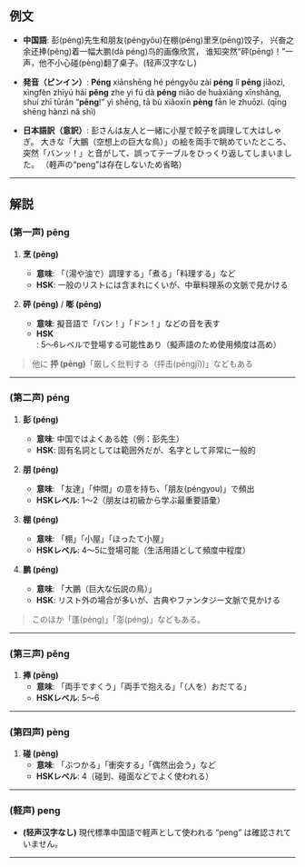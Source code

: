 ## 例文

* **中国語**:
  彭(péng)先生和朋友(péngyǒu)在棚(péng)里烹(pēng)饺子，
  兴奋之余还捧(pěng)着一幅大鹏(dà péng)鸟的画像欣赏，
  谁知突然“砰(pēng)！”一声，他不小心碰(pèng)翻了桌子。(轻声汉字なし)

* **発音（ピンイン）**:
  **Péng** xiānshēng hé péngyǒu zài **péng** lǐ **pēng** jiǎozi,
  xìngfèn zhīyú hái **pěng** zhe yì fú dà **péng** niǎo de huàxiàng xīnshǎng,
  shuí zhī tūrán “**pēng**!” yì shēng,
  tā bù xiǎoxīn **pèng** fān le zhuōzi.
  (qīng shēng hànzì nǎ shì)

* **日本語訳（意訳）**:
  彭さんは友人と一緒に小屋で餃子を調理して大はしゃぎ。
  大きな「大鵬（空想上の巨大な鳥）」の絵を両手で眺めていたところ、
  突然「バンッ！」と音がして、誤ってテーブルをひっくり返してしまいました。
  （軽声の“peng”は存在しないため省略）

---

## 解説

### (第一声) pēng

1. **烹 (pēng)**
   - **意味**: 「（湯や油で）調理する」「煮る」「料理する」など
   - **HSK**: 一般のリストには含まれにくいが、中華料理系の文脈で見かける

2. **砰 (pēng)** / **嘭 (pēng)**
   - **意味**: 擬音語で「バン！」「ドン！」などの音を表す
   - **HSK**: 5〜6レベルで登場する可能性あり（擬声語のため使用頻度は高め）

> 他に **抨 (pēng)**「厳しく批判する（抨击(pēngjī))」などもある

---

### (第二声) péng

1. **彭 (péng)**
   - **意味**: 中国ではよくある姓（例：彭先生）
   - **HSK**: 固有名詞としては範囲外だが、名字として非常に一般的

2. **朋 (péng)**
   - **意味**: 「友達」「仲間」の意を持ち、「朋友(péngyou)」で頻出
   - **HSKレベル**: 1〜2（朋友は初級から学ぶ最重要語彙）

3. **棚 (péng)**
   - **意味**: 「棚」「小屋」「ほったて小屋」
   - **HSKレベル**: 4〜5に登場可能（生活用語として頻度中程度）

4. **鹏 (péng)**
   - **意味**: 「大鵬（巨大な伝説の鳥）」
   - **HSK**: リスト外の場合が多いが、古典やファンタジー文脈で見かける

> このほか「蓬(péng)」「澎(péng)」などもある。

---

### (第三声) pěng

1. **捧 (pěng)**
   - **意味**: 「両手ですくう」「両手で抱える」「（人を）おだてる」
   - **HSKレベル**: 5〜6

---

### (第四声) pèng

1. **碰 (pèng)**
   - **意味**: 「ぶつかる」「衝突する」「偶然出会う」など
   - **HSKレベル**: 4（碰到、碰面などでよく使われる）

---

### (軽声) peng

- **(轻声汉字なし)**
  現代標準中国語で軽声として使われる “peng” は確認されていません。

---
